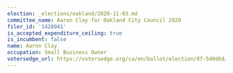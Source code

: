```yaml
---
election: _elections/oakland/2020-11-03.md
committee_name: Aaron Clay for Oakland City Council 2020
filer_id: '1428941'
is_accepted_expenditure_ceiling: true
is_incumbent: false
name: Aaron Clay
occupation: Small Business Owner
votersedge_url: https://votersedge.org/ca/en/ballot/election/87-5d0d6d/address/null/zip/94605/contests/contest/21269/candidate/151400?&date=2020-11-03
---
```

